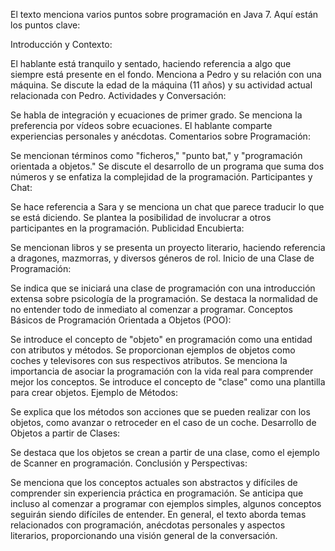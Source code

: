 El texto menciona varios puntos sobre programación en Java 7. Aquí están los puntos clave:

Introducción y Contexto:

El hablante está tranquilo y sentado, haciendo referencia a algo que siempre está presente en el fondo.
Menciona a Pedro y su relación con una máquina.
Se discute la edad de la máquina (11 años) y su actividad actual relacionada con Pedro.
Actividades y Conversación:

Se habla de integración y ecuaciones de primer grado.
Se menciona la preferencia por vídeos sobre ecuaciones.
El hablante comparte experiencias personales y anécdotas.
Comentarios sobre Programación:

Se mencionan términos como "ficheros," "punto bat," y "programación orientada a objetos."
Se discute el desarrollo de un programa que suma dos números y se enfatiza la complejidad de la programación.
Participantes y Chat:

Se hace referencia a Sara y se menciona un chat que parece traducir lo que se está diciendo.
Se plantea la posibilidad de involucrar a otros participantes en la programación.
Publicidad Encubierta:

Se mencionan libros y se presenta un proyecto literario, haciendo referencia a dragones, mazmorras, y diversos géneros de rol.
Inicio de una Clase de Programación:

Se indica que se iniciará una clase de programación con una introducción extensa sobre psicología de la programación.
Se destaca la normalidad de no entender todo de inmediato al comenzar a programar.
Conceptos Básicos de Programación Orientada a Objetos (POO):

Se introduce el concepto de "objeto" en programación como una entidad con atributos y métodos.
Se proporcionan ejemplos de objetos como coches y televisores con sus respectivos atributos.
Se menciona la importancia de asociar la programación con la vida real para comprender mejor los conceptos.
Se introduce el concepto de "clase" como una plantilla para crear objetos.
Ejemplo de Métodos:

Se explica que los métodos son acciones que se pueden realizar con los objetos, como avanzar o retroceder en el caso de un coche.
Desarrollo de Objetos a partir de Clases:

Se destaca que los objetos se crean a partir de una clase, como el ejemplo de Scanner en programación.
Conclusión y Perspectivas:

Se menciona que los conceptos actuales son abstractos y difíciles de comprender sin experiencia práctica en programación.
Se anticipa que incluso al comenzar a programar con ejemplos simples, algunos conceptos seguirán siendo difíciles de entender.
En general, el texto aborda temas relacionados con programación, anécdotas personales y aspectos literarios, proporcionando una visión general de la conversación.
